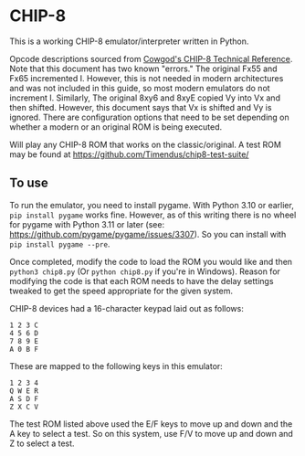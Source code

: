 # CHIP-8

This is a working CHIP-8 emulator/interpreter written in Python.

Opcode descriptions sourced from [Cowgod's CHIP-8 Technical Reference](http://devernay.free.fr/hacks/chip8/C8TECH10.HTM#2.2).  Note that this document has two known "errors."  The original Fx55 and Fx65 incremented I.  However, this is not needed in modern architectures and was not included in this guide, so most modern emulators do not increment I.  Similarly, The original 8xy6 and 8xyE copied Vy into Vx and then shifted.  However, this document says that Vx is shifted and Vy is ignored.  There are configuration options that need to be set depending on whether a modern or an original ROM is being executed. 

Will play any CHIP-8 ROM that works on the classic/original.  A test ROM may be found at https://github.com/Timendus/chip8-test-suite/

## To use

To run the emulator, you need to install pygame.  With Python 3.10 or earlier, ```pip install pygame``` works fine.  However, as of this writing there is no wheel for pygame with Python 3.11 or later (see: https://github.com/pygame/pygame/issues/3307).  So you can install with ```pip install pygame --pre```.

Once completed, modify the code to load the ROM you would like and then ```python3 chip8.py``` (Or ```python chip8.py``` if you're in Windows).  Reason for modifying the code is that each ROM needs to have the delay settings tweaked to get the speed appropriate for the given system.

CHIP-8 devices had a 16-character keypad laid out as follows:

```
1 2 3 C
4 5 6 D
7 8 9 E
A 0 B F
```

These are mapped to the following keys in this emulator:

```
1 2 3 4
Q W E R
A S D F
Z X C V
```

The test ROM listed above used the E/F keys to move up and down and the A key to select a test.  So on this system, use F/V to move up and down and Z to select a test.

